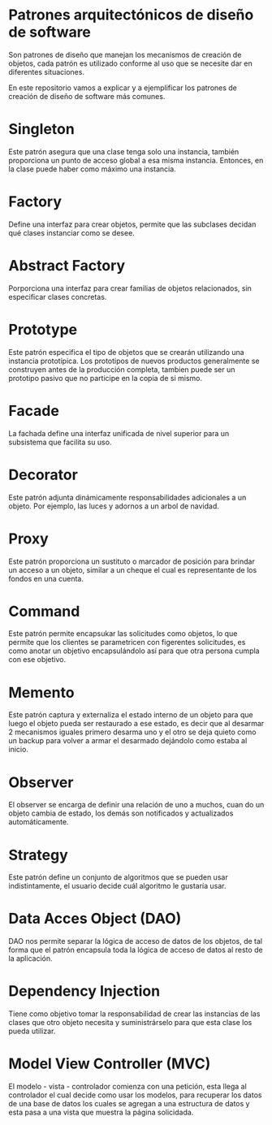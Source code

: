 # Patrones arquitectónicos de diseño de software
Son patrones de diseño que manejan los mecanismos de creación de objetos, cada patrón es utilizado conforme al uso que se necesite dar en diferentes situaciones.

En este repositorio vamos a explicar y a ejemplificar los patrones de creación de diseño de software más comunes.

# Singleton
Este patrón asegura que una clase tenga solo una instancia, también proporciona un punto de acceso global a esa misma instancia.
Entonces, en la clase puede haber como máximo una instancia.
# Factory
Define una interfaz para crear objetos, permite que las subclases decidan qué clases instanciar como se desee.
# Abstract Factory
Porporciona una interfaz para crear familias de objetos relacionados, sin especificar clases concretas. 
# Prototype
Este patrón especifica el tipo de objetos que se crearán utilizando una instancia prototípica. Los prototipos de nuevos productos generalmente se construyen antes de la producción completa, tambien puede ser un prototipo pasivo que no participe en la copia de si mismo.
# Facade
La fachada define una interfaz unificada de nivel superior para un subsistema que facilita su uso.
# Decorator
Este patrón adjunta dinámicamente responsabilidades adicionales a un objeto. Por ejemplo, las luces y adornos a un arbol de navidad.
# Proxy
Este patrón proporciona un sustituto o marcador de posición para brindar un acceso a un objeto, similar a un cheque el cual es representante de los fondos en una cuenta.
# Command
Este patrón permite encapsukar las solicitudes como objetos, lo que permite que los clientes se parametricen con figerentes solicitudes, es como anotar un objetivo encapsulándolo así para que otra persona cumpla con ese objetivo.
# Memento
Este patrón captura y externaliza el estado interno de un objeto para que luego el objeto pueda ser restaurado a ese estado, es decir que al desarmar 2 mecanismos iguales primero desarma uno y el otro se deja quieto como un backup para volver a armar el desarmado dejándolo como estaba al inicio.
# Observer
El observer se encarga de definir una relación de uno a muchos, cuan do un objeto cambia de estado, los demás son notificados y actualizados automáticamente.
# Strategy
Este patrón define un conjunto de algoritmos que se pueden usar indistintamente, el usuario decide cuál algoritmo le gustaría usar.
# Data Acces Object (DAO)
DAO nos permite separar la lógica de acceso de datos de los objetos, de tal forma que el patrón encapsula toda la lógica de acceso de datos al resto de la aplicación.
# Dependency Injection
Tiene como objetivo tomar la responsabilidad de crear las instancias de las clases que otro objeto necesita y suministrárselo para que esta clase los pueda utilizar.
# Model View Controller (MVC)
El modelo - vista - controlador comienza con una petición, esta llega al controlador el cual decide como usar los modelos, para recuperar los datos de una base de datos los cuales se agregan a una estructura de datos y esta pasa a una vista que muestra la página solicidada.
